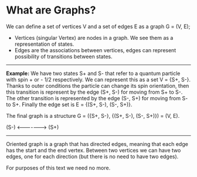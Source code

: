 # What are Graphs?

We can define a set of vertices V and a set
of edges E as a graph G = (V, E);

- Vertices (singular Vertex) are nodes in a graph.
  We see them as a representation of states.
- Edges are the associations between vertices, edges 
  can represent possibility of transitions between states.

___
**Example:**
We have two states S+ and S- that refer to a quantum particle
with spin + or - 1/2 respectively. We can represent this as a
set V = {S+, S-}. Thanks to outer conditions the particle can
change its spin orientation, then this transition is represent
by the edge (S+, S-) for moving from S+ to S-. The other transition
is represented by the edge (S-, S+) for moving from S- to S+.
Finally the edge set is E = {(S+, S-), (S-, S+)}.

The final graph is a structure G = ({S+, S-}, {(S+, S-), (S-, S+)}) = (V, E).

(S-)  <------->  (S+)
___

Oriented graph is a graph that has directed edges, meaning
that each edge has the start and the end vertex. Between
two vertices we can have two edges, one for each direction
(but there is no need to have two edges). 

For purposes of this text we need no more.
